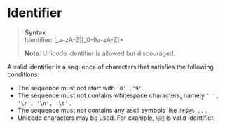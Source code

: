 # Identifier

> **Syntax**  
> Identifier:  [_a-zA-Z][_0-9a-zA-Z]\*  
>   
> **Note**: Unicode identifier is allowed but discouraged.

A valid identifier is a sequence of characters that satisfies the following conditions:
- The sequence must not start with `'0'..'9'`.
- The sequence must not contains whitespace characters, namely `' ', '\r', '\n', '\t'` .
- The sequence must not contains any ascii symbols like `?#$@%...` .
- Unicode characters may be used. For example, `🐱🐶` is valid identifier.
